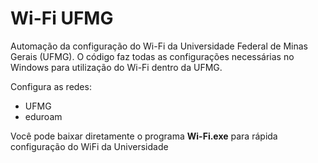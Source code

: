 # Wi-Fi UFMG
Automação da configuração do Wi-Fi da Universidade Federal de Minas Gerais (UFMG). O código faz todas as configurações necessárias no Windows para utilização do Wi-Fi dentro da UFMG.

Configura as redes:
- UFMG 
- eduroam

Você pode baixar diretamente o programa **Wi-Fi.exe** para rápida configuração do WiFi da Universidade
